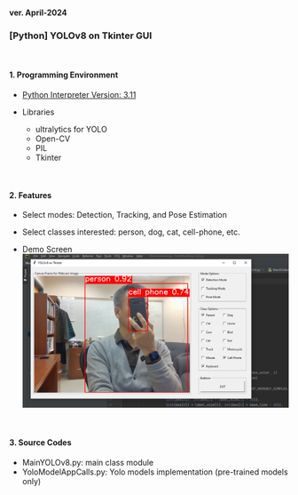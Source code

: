 <h4>ver. April-2024</h4>

<h3>[Python] YOLOv8 on Tkinter GUI </h3>

<br/><h4>1. Programming Environment</h4>

-   <u>Python Interpreter Version: 3.11</u> <em></em>
-   Libraries

    -   ultralytics for YOLO
    -   Open-CV
    -   PIL
    -   Tkinter

<br/><h4>2. Features</h4>

-   Select modes: Detection, Tracking, and Pose Estimation
-   Select classes interested: person, dog, cat, cell-phone, etc.

-   Demo Screen <br>
    <img src="screen_shot_detection_mode.png" alt="DEMO IMAGE" style="width=600px;" />

<br/><h4>3. Source Codes</h4>

-   MainYOLOv8.py: main class module
-   YoloModelAppCalls.py: Yolo models implementation (pre-trained models only)
